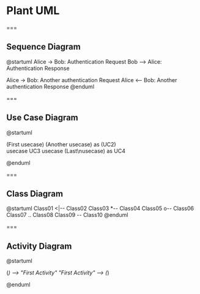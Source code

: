 # Plant UML

===

## Sequence Diagram

@startuml
Alice -> Bob: Authentication Request
Bob --> Alice: Authentication Response

Alice -> Bob: Another authentication Request
Alice <-- Bob: Another authentication Response
@enduml

===

## Use Case Diagram

@startuml

(First usecase)
(Another usecase) as (UC2)  
usecase UC3
usecase (Last\nusecase) as UC4

@enduml

===

## Class Diagram

@startuml
Class01 <|-- Class02
Class03 *-- Class04
Class05 o-- Class06
Class07 .. Class08
Class09 -- Class10
@enduml

===

## Activity Diagram

@startuml

(*) --> "First Activity"
"First Activity" --> (*)

@enduml
